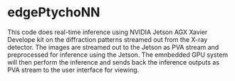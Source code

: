 # edgePtychoNN

This code does real-time inference using NVIDIA Jetson AGX Xavier Develope kit on the diffraction patterns streamed out from the X-ray detector. The images are streamed out to the Jetson as PVA stream and 
preprocessed for inference using the Jetson. The emnbedded GPU system will then perform the inference and sends back the inference outputs as PVA stream to the user interface for viewing. 
